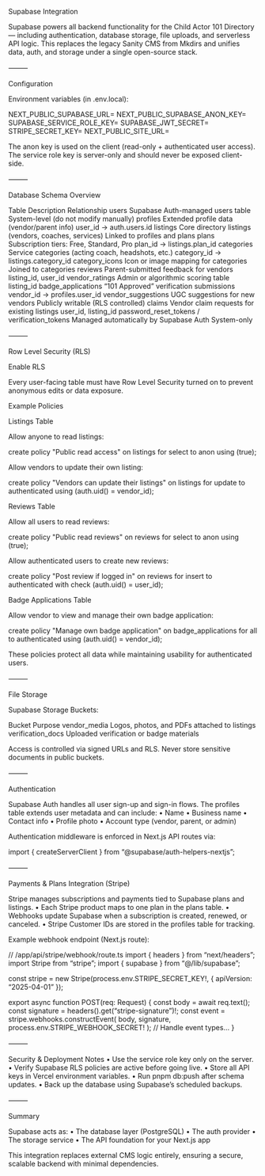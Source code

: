 Supabase Integration

Supabase powers all backend functionality for the Child Actor 101 Directory — including authentication, database storage, file uploads, and serverless API logic.
This replaces the legacy Sanity CMS from Mkdirs and unifies data, auth, and storage under a single open-source stack.

⸻

Configuration

Environment variables (in .env.local):

NEXT_PUBLIC_SUPABASE_URL=
NEXT_PUBLIC_SUPABASE_ANON_KEY=
SUPABASE_SERVICE_ROLE_KEY=
SUPABASE_JWT_SECRET=
STRIPE_SECRET_KEY=
NEXT_PUBLIC_SITE_URL=

The anon key is used on the client (read-only + authenticated user access).
The service role key is server-only and should never be exposed client-side.

⸻

Database Schema Overview

Table	Description	Relationship
users	Supabase Auth-managed users table	System-level (do not modify manually)
profiles	Extended profile data (vendor/parent info)	user_id → auth.users.id
listings	Core directory listings (vendors, coaches, services)	Linked to profiles and plans
plans	Subscription tiers: Free, Standard, Pro	plan_id → listings.plan_id
categories	Service categories (acting coach, headshots, etc.)	category_id → listings.category_id
category_icons	Icon or image mapping for categories	Joined to categories
reviews	Parent-submitted feedback for vendors	listing_id, user_id
vendor_ratings	Admin or algorithmic scoring table	listing_id
badge_applications	“101 Approved” verification submissions	vendor_id → profiles.user_id
vendor_suggestions	UGC suggestions for new vendors	Publicly writable (RLS controlled)
claims	Vendor claim requests for existing listings	user_id, listing_id
password_reset_tokens / verification_tokens	Managed automatically by Supabase Auth	System-only


⸻

Row Level Security (RLS)

Enable RLS

Every user-facing table must have Row Level Security turned on to prevent anonymous edits or data exposure.

Example Policies

Listings Table

Allow anyone to read listings:

create policy "Public read access" on listings
for select
to anon
using (true);

Allow vendors to update their own listing:

create policy "Vendors can update their listings"
on listings
for update
to authenticated
using (auth.uid() = vendor_id);

Reviews Table

Allow all users to read reviews:

create policy "Public read reviews" on reviews
for select
to anon
using (true);

Allow authenticated users to create new reviews:

create policy "Post review if logged in"
on reviews
for insert
to authenticated
with check (auth.uid() = user_id);

Badge Applications Table

Allow vendor to view and manage their own badge application:

create policy "Manage own badge application"
on badge_applications
for all
to authenticated
using (auth.uid() = vendor_id);

These policies protect all data while maintaining usability for authenticated users.

⸻

File Storage

Supabase Storage Buckets:

Bucket	Purpose
vendor_media	Logos, photos, and PDFs attached to listings
verification_docs	Uploaded verification or badge materials

Access is controlled via signed URLs and RLS.
Never store sensitive documents in public buckets.

⸻

Authentication

Supabase Auth handles all user sign-up and sign-in flows.
The profiles table extends user metadata and can include:
	•	Name
	•	Business name
	•	Contact info
	•	Profile photo
	•	Account type (vendor, parent, or admin)

Authentication middleware is enforced in Next.js API routes via:

import { createServerClient } from “@supabase/auth-helpers-nextjs”;

⸻

Payments & Plans Integration (Stripe)

Stripe manages subscriptions and payments tied to Supabase plans and listings.
	•	Each Stripe product maps to one plan in the plans table.
	•	Webhooks update Supabase when a subscription is created, renewed, or canceled.
	•	Stripe Customer IDs are stored in the profiles table for tracking.

Example webhook endpoint (Next.js route):

// /app/api/stripe/webhook/route.ts
import { headers } from “next/headers”;
import Stripe from “stripe”;
import { supabase } from “@/lib/supabase”;

const stripe = new Stripe(process.env.STRIPE_SECRET_KEY!, { apiVersion: “2025-04-01” });

export async function POST(req: Request) {
const body = await req.text();
const signature = headers().get(“stripe-signature”)!;
const event = stripe.webhooks.constructEvent(
body,
signature,
process.env.STRIPE_WEBHOOK_SECRET!
);
// Handle event types…
}

⸻

Security & Deployment Notes
	•	Use the service role key only on the server.
	•	Verify Supabase RLS policies are active before going live.
	•	Store all API keys in Vercel environment variables.
	•	Run pnpm db:push after schema updates.
	•	Back up the database using Supabase’s scheduled backups.

⸻

Summary

Supabase acts as:
	•	The database layer (PostgreSQL)
	•	The auth provider
	•	The storage service
	•	The API foundation for your Next.js app

This integration replaces external CMS logic entirely, ensuring a secure, scalable backend with minimal dependencies.
